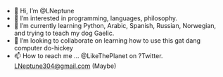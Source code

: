 - 👋 Hi, I’m @LNeptune
- 👀 I’m interested in programming, languages, philosophy.
- 🌱 I’m currently learning Python, Arabic, Spanish, Russian, Norwegian, and trying to teach my dog Gaelic.
- 💞️ I’m looking to collaborate on learning how to use this gat dang computer do-hickey
- 📫 How to reach me ... @LikeThePlanet on ?Twitter. LNeptune304@gmail.com (Maybe)
